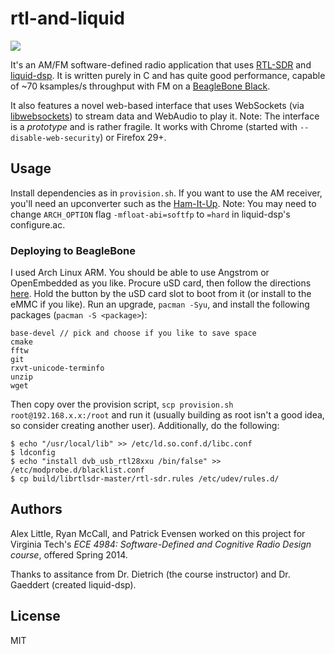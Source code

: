 # rtl-and-liquid

![](https://raw.githubusercontent.com/alxlit/rtl-and-liquid/master/interface.png)

It's an AM/FM software-defined radio application that uses [RTL-SDR](http://sdr.osmocom.org/trac/wiki/rtl-sdr) and [liquid-dsp](http://liquidsdr.org/). It is written purely in C and has quite good performance, capable of ~70 ksamples/s throughput with FM on a [BeagleBone Black](http://beagleboard.org/Products/BeagleBone%20Black).

It also features a novel web-based interface that uses WebSockets (via [libwebsockets](http://libwebsockets.org)) to stream data and WebAudio to play it.
Note: The interface is a *prototype* and is rather fragile.
It works with Chrome (started with `--disable-web-security`) or Firefox 29+.

## Usage

Install dependencies as in `provision.sh`.
If you want to use the AM receiver, you'll need an upconverter such as the [Ham-It-Up](http://www.hamradioscience.com/ham-it-up-hf-converter/).
Note: You may need to change `ARCH_OPTION` flag `-mfloat-abi=softfp` to `=hard` in liquid-dsp's configure.ac.

### Deploying to BeagleBone

I used Arch Linux ARM.
You should be able to use Angstrom or OpenEmbedded as you like.
Procure uSD card, then follow the directions [here](http://archlinuxarm.org/platforms/armv7/ti/beaglebone-black). Hold the button by the uSD card slot to boot from it (or install to the eMMC if you like). Run an upgrade, `pacman -Syu`, and install the following packages (`pacman -S <package>`):

```
base-devel // pick and choose if you like to save space
cmake
fftw
git
rxvt-unicode-terminfo
unzip
wget
```

Then copy over the provision script, `scp provision.sh root@192.168.x.x:/root` and run it (usually building as root isn't a good idea, so consider creating another user).
Additionally, do the following:

```
$ echo "/usr/local/lib" >> /etc/ld.so.conf.d/libc.conf
$ ldconfig
$ echo "install dvb_usb_rtl28xxu /bin/false" >> /etc/modprobe.d/blacklist.conf
$ cp build/librtlsdr-master/rtl-sdr.rules /etc/udev/rules.d/
```

## Authors

Alex Little, Ryan McCall, and Patrick Evensen worked on this project for Virginia Tech's *ECE 4984: Software-Defined and Cognitive Radio Design course*, offered Spring 2014.

Thanks to assitance from Dr. Dietrich (the course instructor) and Dr. Gaeddert (created liquid-dsp).

## License

MIT
